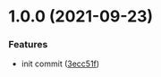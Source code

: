 # 1.0.0 (2021-09-23)


### Features

* init commit ([3ecc51f](https://github.com/oblakstudio/path-sort/commit/3ecc51ff524056eff7dea376a546238e02d21637))
